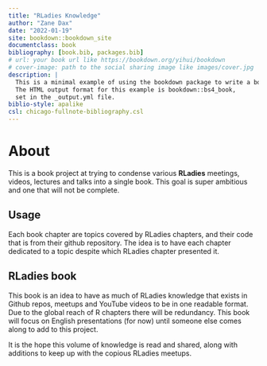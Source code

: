 ```yaml
--- 
title: "RLadies Knowledge"
author: "Zane Dax"
date: "2022-01-19"
site: bookdown::bookdown_site
documentclass: book
bibliography: [book.bib, packages.bib]
# url: your book url like https://bookdown.org/yihui/bookdown
# cover-image: path to the social sharing image like images/cover.jpg
description: |
  This is a minimal example of using the bookdown package to write a book.
  The HTML output format for this example is bookdown::bs4_book,
  set in the _output.yml file.
biblio-style: apalike
csl: chicago-fullnote-bibliography.csl
---
```


# About

This is a book project at trying to condense various **RLadies** meetings, videos, lectures and talks into a single book. This goal is super ambitious and one that will not be complete. 
<!-- This is a _sample_ book written in **Markdown**. You can use anything that Pandoc's Markdown supports; for example, a math equation $a^2 + b^2 = c^2$. -->

## Usage 

Each book chapter are topics covered by RLadies chapters, and their code that is from their github repository. The idea is to have each chapter dedicated to a topic despite which RLadies chapter presented it.

<!-- Each **bookdown** chapter is an .Rmd file, and each .Rmd file can contain one (and only one) chapter. A chapter *must* start with a first-level heading: `# A good chapter`, and can contain one (and only one) first-level heading. -->

<!-- Use second-level and higher headings within chapters like: `## A short section` or `### An even shorter section`. -->

<!-- The `index.Rmd` file is required, and is also your first book chapter. It will be the homepage when you render the book. -->

## RLadies book

This book is an idea to have as much of RLadies knowledge that exists in Github repos, meetups and YouTube videos to be in one readable format. Due to the global reach of R chapters there will be redundancy. This book will focus on English presentations (for now) until someone else comes along to add to this project. 

It is the hope this volume of knowledge is read and shared, along with additions to keep up with the copious RLadies meetups. 



<!-- ## Preview book -->

<!-- As you work, you may start a local server to live preview this HTML book. This preview will update as you edit the book when you save individual .Rmd files. You can start the server in a work session by using the RStudio add-in "Preview book", or from the R console: -->

<!-- ```{r eval=FALSE, include=FALSE} -->
<!-- bookdown::serve_book() -->
<!-- ``` -->


<!-- ```{r include=FALSE} -->
<!-- # automatically create a bib database for R packages -->
<!-- knitr::write_bib(c( -->
<!--   .packages(), 'bookdown', 'knitr', 'rmarkdown' -->
<!-- ), 'packages.bib') -->
<!-- ``` -->

